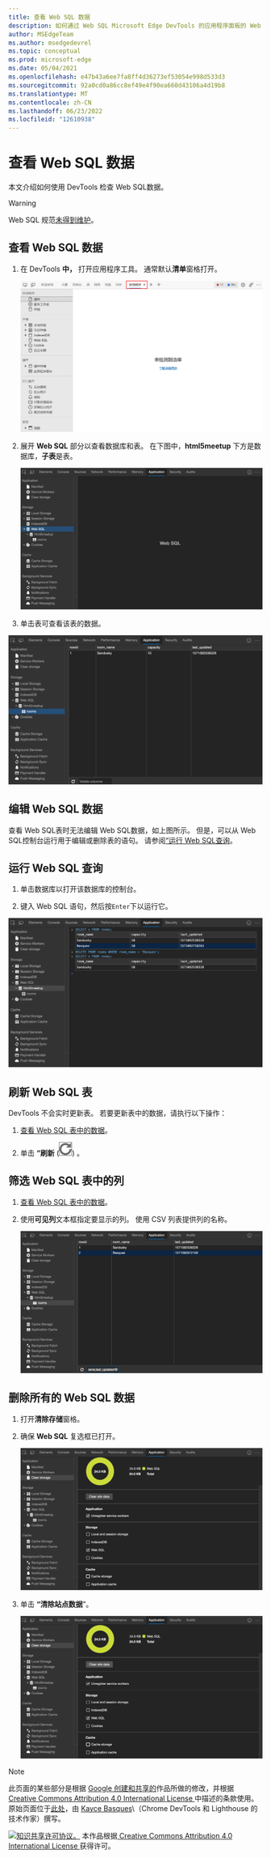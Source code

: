 ```yaml
---
title: 查看 Web SQL 数据
description: 如何通过 Web SQL Microsoft Edge DevTools 的应用程序面板的 Web SQL 数据。
author: MSEdgeTeam
ms.author: msedgedevrel
ms.topic: conceptual
ms.prod: microsoft-edge
ms.date: 05/04/2021
ms.openlocfilehash: e47b43a6ee7fa8ff4d36273ef53054e998d533d3
ms.sourcegitcommit: 92a0cd0a86cc8ef49e4f90ea660d43106a4d19b8
ms.translationtype: MT
ms.contentlocale: zh-CN
ms.lasthandoff: 06/23/2022
ms.locfileid: "12610938"
---
```

<!-- Copyright Kayce Basques

   Licensed under the Apache License, Version 2.0 (the "License");
   you may not use this file except in compliance with the License.
   You may obtain a copy of the License at

       https://www.apache.org/licenses/LICENSE-2.0

   Unless required by applicable law or agreed to in writing, software
   distributed under the License is distributed on an "AS IS" BASIS,
   WITHOUT WARRANTIES OR CONDITIONS OF ANY KIND, either express or implied.
   See the License for the specific language governing permissions and
   limitations under the License.  -->
# <a name="view-web-sql-data"></a>查看 Web SQL 数据

本文介绍如何使用 DevTools 检查 Web SQL数据。

> [!WARNING]
> Web SQL 规范[未得到维护](https://w3.org/TR/webdatabase/#status-of-this-document)。


<!-- ====================================================================== -->
## <a name="view-web-sql-data"></a>查看 Web SQL 数据

1. 在 DevTools **中，** 打开应用程序工具。  通常默认**清单**窗格打开。

   ![清单窗格。](../media/storage-application-manifest.msft.png)

1. 展开 **Web SQL** 部分以查看数据库和表。  在下图中，**html5meetup** 下方是数据库，**子表**是表。

   ![“Web SQL”窗格。](../media/storage-application-storage-web-sql.msft.png)

1. 单击表可查看该表的数据。

![查看 Web SQL表的数据。](../media/storage-application-storage-web-sql-html5meetup-rooms-1.msft.png)


<!-- ====================================================================== -->
## <a name="edit-web-sql-data"></a>编辑 Web SQL 数据

查看 Web SQL表时无法编辑 Web SQL数据，如上图所示。  但是，可以从 Web SQL控制台运行用于编辑或删除表的语句。  请参阅[“运行 Web SQL查询](#run-web-sql-queries)。


<!-- ====================================================================== -->
## <a name="run-web-sql-queries"></a>运行 Web SQL 查询

1. 单击数据库以打开该数据库的控制台。

1. 键入 Web SQL 语句，然后按`Enter`下以运行它。

![使用 Web SQL控制台从表中删除行。](../media/storage-application-storage-web-sql-html5meetup-commands.msft.png)


<!-- ====================================================================== -->
## <a name="refresh-a-web-sql-table"></a>刷新 Web SQL 表

DevTools 不会实时更新表。  若要更新表中的数据，请执行以下操作：

1. [查看 Web SQL 表中的数据](#view-web-sql-data)。

1. 单击 **“刷新** (![刷新。](../media/refresh-icon.msft.png)) 。


<!-- ====================================================================== -->
## <a name="filter-out-columns-in-a-web-sql-table"></a>筛选 Web SQL 表中的列

1. [查看 Web SQL 表中的数据](#view-web-sql-data)。

1. 使用**可见列**文本框指定要显示的列。  使用 CSV 列表提供列的名称。

   ![使用“可见列”文本框减少显示的列数。](../media/storage-application-storage-web-sql-html5meetup-rooms-2.msft.png)


<!-- ====================================================================== -->
## <a name="delete-all-web-sql-data"></a>删除所有的 Web SQL 数据

1. 打开**清除存储**窗格。

1. 确保 **Web SQL** 复选框已打开。

   ![Web SQL复选框。](../media/storage-application-clear-storage-web-sql.msft.png)

1. 单击 **“清除站点数据**”。

   ![“清除站点数据”按钮。](../media/storage-application-clear-storage-clear-site-data-button.msft.png)


<!-- ====================================================================== -->
> [!NOTE]
> 此页面的某些部分是根据 [Google 创建和共享的](https://developers.google.com/terms/site-policies)作品所做的修改，并根据[ Creative Commons Attribution 4.0 International License ](https://creativecommons.org/licenses/by/4.0)中描述的条款使用。
> 原始页面位于[此处](https://developer.chrome.com/docs/devtools/storage/websql/)，由 [Kayce Basques](https://developers.google.com/web/resources/contributors#kayce-basques)\（Chrome DevTools 和 Lighthouse 的技术作家）撰写。

[![知识共享许可协议。](https://i.creativecommons.org/l/by/4.0/88x31.png)](https://creativecommons.org/licenses/by/4.0)
本作品根据[ Creative Commons Attribution 4.0 International License ](https://creativecommons.org/licenses/by/4.0)获得许可。
